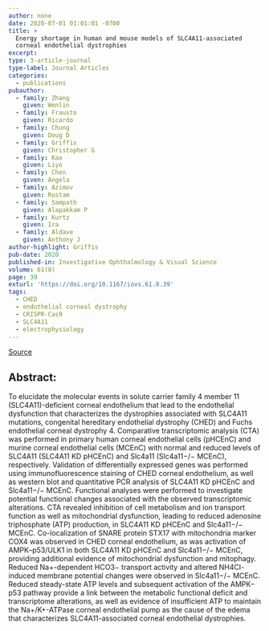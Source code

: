 ```yaml
---
author: none
date: 2020-07-01 01:01:01 -0700
title: >
  Energy shortage in human and mouse models of SLC4A11-associated
  corneal endothelial dystrophies
excerpt:
type: 3-article-journal
type-label: Journal Articles
categories:
  - publications
pubauthor:
  - family: Zhang
    given: Wenlin
  - family: Frausto
    given: Ricardo
  - family: Chung
    given: Doug D
  - family: Griffis
    given: Christopher G
  - family: Kao
    given: Liyo
  - family: Chen
    given: Angela
  - family: Azimov
    given: Rustam
  - family: Sampath
    given: Alapakkam P
  - family: Kurtz
    given: Ira
  - family: Aldave
    given: Anthony J
author-highlight: Griffis
pub-date: 2020
published-in: Investigative Ophthalmology & Visual Science
volume: 61(8)
page: 39
exturl: 'https://doi.org/10.1167/iovs.61.8.39'
tags:
  - CHED
  - endothelial corneal dystrophy
  - CRISPR-Cas9
  - SLC4A11
  - electrophysiology
---
```


<a href="https://doi.org/10.1167/iovs.61.8.39" target="_blank">Source</a>

## Abstract:

To elucidate the molecular events in solute carrier family 4 member 11 (SLC4A11)-deficient corneal endothelium that lead to the endothelial dysfunction that characterizes the dystrophies associated with SLC4A11 mutations, congenital hereditary endothelial dystrophy (CHED) and Fuchs endothelial corneal dystrophy 4. Comparative transcriptomic analysis (CTA) was performed in primary human corneal endothelial cells (pHCEnC) and murine corneal endothelial cells (MCEnC) with normal and reduced levels of SLC4A11 (SLC4A11 KD pHCEnC) and Slc4a11 (Slc4a11−/− MCEnC), respectively. Validation of differentially expressed genes was performed using immunofluorescence staining of CHED corneal endothelium, as well as western blot and quantitative PCR analysis of SLC4A11 KD pHCEnC and Slc4a11−/− MCEnC. Functional analyses were performed to investigate potential functional changes associated with the observed transcriptomic alterations. CTA revealed inhibition of cell metabolism and ion transport function as well as mitochondrial dysfunction, leading to reduced adenosine triphosphate (ATP) production, in SLC4A11 KD pHCEnC and Slc4a11−/− MCEnC. Co-localization of SNARE protein STX17 with mitochondria marker COX4 was observed in CHED corneal endothelium, as was activation of AMPK–p53/ULK1 in both SLC4A11 KD pHCEnC and Slc4a11−/− MCEnC, providing additional evidence of mitochondrial dysfunction and mitophagy. Reduced Na+-dependent HCO3− transport activity and altered NH4Cl-induced membrane potential changes were observed in Slc4a11−/− MCEnC. Reduced steady-state ATP levels and subsequent activation of the AMPK–p53 pathway provide a link between the metabolic functional deficit and transcriptome alterations, as well as evidence of insufficient ATP to maintain the Na+/K+-ATPase corneal endothelial pump as the cause of the edema that characterizes SLC4A11-associated corneal endothelial dystrophies.